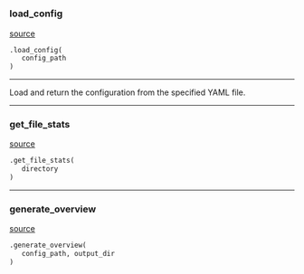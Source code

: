 #


### load_config
[source](https://github.com/allfed/gcr-resilience-map/blob/master/src/generate_overview.py/#L5)
```python
.load_config(
   config_path
)
```

---
Load and return the configuration from the specified YAML file.

----


### get_file_stats
[source](https://github.com/allfed/gcr-resilience-map/blob/master/src/generate_overview.py/#L10)
```python
.get_file_stats(
   directory
)
```


----


### generate_overview
[source](https://github.com/allfed/gcr-resilience-map/blob/master/src/generate_overview.py/#L24)
```python
.generate_overview(
   config_path, output_dir
)
```

